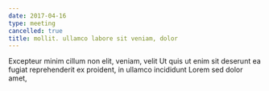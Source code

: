 ```yaml
---
date: 2017-04-16
type: meeting
cancelled: true
title: mollit. ullamco labore sit veniam, dolor
---
```

Excepteur minim cillum non elit, veniam, velit Ut quis ut enim sit deserunt ea fugiat reprehenderit ex proident, in ullamco incididunt Lorem sed dolor amet,